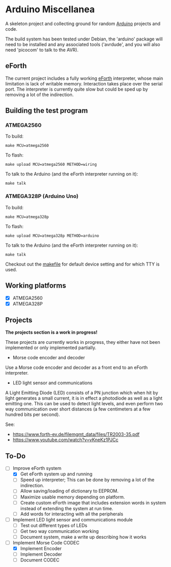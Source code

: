 # Arduino Miscellanea 

A skeleton project and collecting ground for random [Arduino][] projects and code.

The build system has been tested under Debian, the 'arduino' package will need
to be installed and any associated tools ('avrdude', and you will also need
'picocom' to talk to the AVR).

## eForth

The current project includes a fully working [eForth][] interpreter, whose main
limitation is lack of writable memory. Interaction takes place over the serial
port. The interpreter is currently quite slow but could be sped up by removing
a lot of the indirection.

## Building the test program

### ATMEGA2560

To build:

	make MCU=atmega2560

To flash:

	make upload MCU=atmega2560 METHOD=wiring

To talk to the Arduino (and the eForth interpreter running on it):

	make talk

### ATMEGA328P (Arduino Uno)

To build:

	make MCU=atmega328p

To flash:

	make upload MCU=atmega328p METHOD=arduino

To talk to the Arduino (and the eForth interpreter running on it):

	make talk

Checkout out the [makefile][] for default device setting and for which TTY is
used.

## Working platforms

* [x] ATMEGA2560
* [x] ATMEGA328P

## Projects

**The projects section is a work in progress!**

These projects are currently works in progress, they either have not been
implemented or only implemented partially.

* Morse code encoder and decoder

Use a Morse code encoder and decoder as a front end to an eForth interpreter.

* LED light sensor and communications

A Light Emitting Diode (LED) consists of a PN junction which when hit by light
generates a small current, it is in effect a photodiode as well as a light
emitting one. This can be used to detect light levels, and even perform two way
communication over short distances (a few centimeters at a few hundred bits per
second).

See:

- <https://www.forth-ev.de/filemgmt_data/files/TR2003-35.pdf>
- <https://www.youtube.com/watch?v=vKneKz1PJCc>

## To-Do

* [ ] Improve eForth system
  * [x] Get eForth system up and running
  * [ ] Speed up interpreter; This can be done by removing a lot of the
  indirection.
  * [ ] Allow saving/loading of dictionary to EEPROM.
  * [ ] Maximize usable memory depending on platform.
  * [ ] Create custom eForth image that includes extension words in system
  instead of extending the system at run time.
  * [ ] Add words for interacting with all the peripherals
* [ ] Implement LED light sensor and communications module
  * [ ] Test out different types of LEDs
  * [ ] Get two way communication working
  * [ ] Document system, make a write up describing how it works
* [ ] Implement Morse Code CODEC
  * [x] Implement Encoder
  * [ ] Implement Decoder
  * [ ] Document CODEC

[makefile]:  makefile
[eForth]: https://github.com/howerj/embed
[Arduino]: https://www.arduino.cc/

